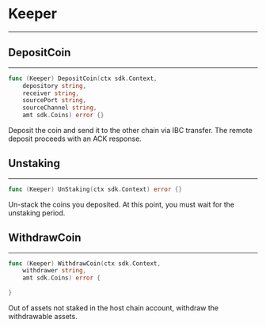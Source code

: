 # Keeper

---
## DepositCoin

---
```go
func (Keeper) DepositCoin(ctx sdk.Context,
	depository string,
	receiver string,
	sourcePort string,
	sourceChannel string,
	amt sdk.Coins) error {}
```
Deposit the coin and send it to the other chain via IBC transfer.
The remote deposit proceeds with an ACK response.

## Unstaking

---
```go
func (Keeper) UnStaking(ctx sdk.Context) error {}
```
Un-stack the coins you deposited.
At this point, you must wait for the unstaking period.


## WithdrawCoin

---
```go
func (Keeper) WithdrawCoin(ctx sdk.Context,
	withdrawer string,
	amt sdk.Coins) error {
	
}
```
Out of assets not staked in the host chain account, withdraw the withdrawable assets.
